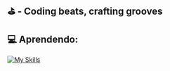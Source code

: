 ## ⛳ - Coding beats, crafting grooves


## 💻 Aprendendo:
[![My Skills](https://skillicons.dev/icons?i=cs,dotnet,py,aws,figma)](https://skillicons.dev) 



<!-- Proudly created with GPRM ( https://gprm.itsvg.in ) -->
